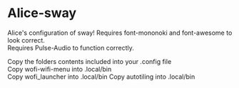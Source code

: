 # Alice-sway
Alice's configuration of sway!
Requires font-mononoki and font-awesome to look correct.  
Requires Pulse-Audio to function correctly.  

Copy the folders contents included into your .config file  
Copy wofi-wifi-menu into .local/bin  
Copy wofi_launcher into .local/bin
Copy autotiling into .local/bin
